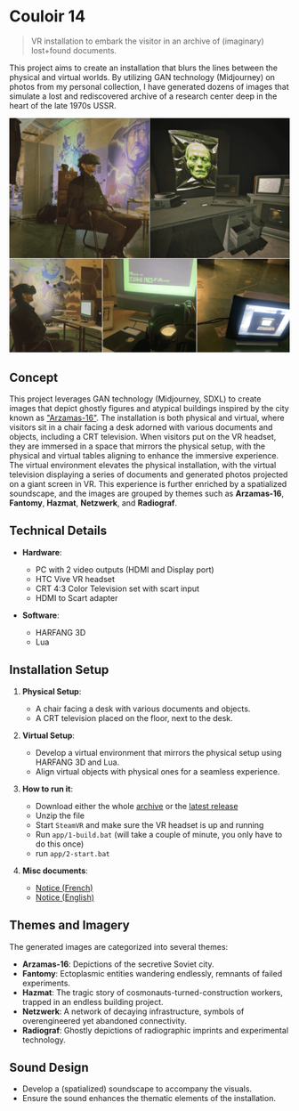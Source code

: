 # Couloir 14

> VR installation to embark the visitor in an archive of (imaginary) lost+found documents.

This project aims to create an installation that blurs the lines between the physical and virtual worlds. By utilizing GAN technology (Midjourney) on photos from my personal collection, I have generated dozens of images that simulate a lost and rediscovered archive of a research center deep in the heart of the late 1970s USSR.

![Couloir 14, hero image](img/hero_image_00.png)

## Concept

This project leverages GAN technology (Midjourney, SDXL) to create images that depict ghostly figures and atypical buildings inspired by the city known as ["Arzamas-16"](https://en.wikipedia.org/wiki/Sarov). The installation is both physical and virtual, where visitors sit in a chair facing a desk adorned with various documents and objects, including a CRT television. When visitors put on the VR headset, they are immersed in a space that mirrors the physical setup, with the physical and virtual tables aligning to enhance the immersive experience. The virtual environment elevates the physical installation, with the virtual television displaying a series of documents and generated photos projected on a giant screen in VR. This experience is further enriched by a spatialized soundscape, and the images are grouped by themes such as **Arzamas-16**, **Fantomy**, **Hazmat**, **Netzwerk**, and **Radiograf**.

## Technical Details

- **Hardware**: 
  - PC with 2 video outputs (HDMI and Display port)
  - HTC Vive VR headset
  - CRT 4:3 Color Television set with scart input
  - HDMI to Scart adapter

- **Software**: 
  - HARFANG 3D
  - Lua

## Installation Setup

1. **Physical Setup**:
    - A chair facing a desk with various documents and objects.
    - A CRT television placed on the floor, next to the desk.

2. **Virtual Setup**:
    - Develop a virtual environment that mirrors the physical setup using HARFANG 3D and Lua.
    - Align virtual objects with physical ones for a seamless experience.
  
3. **How to run it**:
    - Download either the whole [archive](https://github.com/astrofra/art-couloir-14/archive/refs/heads/main.zip) or the [latest release](https://github.com/astrofra/art-couloir-14/releases)
    - Unzip the file
    - Start `SteamVR` and make sure the VR headset is up and running
    - Run `app/1-build.bat` (will take a couple of minute, you only have to do this once)
    - run `app/2-start.bat`

4. **Misc documents**:
    - [Notice (French)](img/cartel-Couloir-14-FR.pdf)
    - [Notice (English)](img/cartel-Couloir-14-EN.pdf)

## Themes and Imagery

The generated images are categorized into several themes:
- **Arzamas-16**: Depictions of the secretive Soviet city.
- **Fantomy**: Ectoplasmic entities wandering endlessly, remnants of failed experiments.
- **Hazmat**: The tragic story of cosmonauts-turned-construction workers, trapped in an endless building project.
- **Netzwerk**: A network of decaying infrastructure, symbols of overengineered yet abandoned connectivity.
- **Radiograf**: Ghostly depictions of radiographic imprints and experimental technology.

## Sound Design

- Develop a (spatialized) soundscape to accompany the visuals.
- Ensure the sound enhances the thematic elements of the installation.

